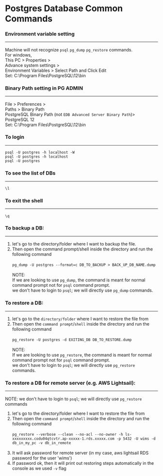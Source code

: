 # Postgres Database Common Commands

### Environment variable setting<hr>
Machine will not recognize `psql` `pg_dump` `pg_restore` commands.<br>
For windows, <br>
This PC > Properties > <br>
Advance system settings > <br>
Environment Variables > Select Path and Click Edit<br>
Set: C:\Program Files\PostgreSQL\12\bin

### Binary Path setting in PG ADMIN<hr>
File > Preferences > <br>
Paths > Binary Path<br>
PostgreSQL Binary Path (not `EDB Advanced Server Binary Path`)> PostgreSQL 12<br>
Set: C:\Program Files\PostgreSQL\12\bin


### To login<hr>
`psql -U postgres -h localhost -W`<br>
`psql -U postgres -h localhost`<br>
`psql -U postgres`<br>


### To see the list of DBs<hr>
`\l`<br>


### To exit the shell<hr>
`\q`<br>


### To backup a DB:<hr>
1. let's go to the directory/folder where I want to backup the file.<br>
2. Then open the command prompt/shell inside the directory and run the following command <br><br>
`pg_dump -U postgres --format=c DB_TO_BACKUP > BACK_UP_DB_NAME.dump`<br><br>
NOTE: <br>
If we are looking to use `pg_dump`, the command is meant for normal command prompt not for `psql` command prompt.<br>
we don't have to login to `psql`; we will directly use `pg_dump` commands. <br>


### To restore a DB:<hr>
1. let's go to the `directory/folder` where I want to restore the file from<br>
2. Then open the `command prompt`/`shell` inside the directory and run the following command <br><br>
`pg_restore -U postgres -d EXITING_DB DB_TO_RESTORE.dump`<br><br>
NOTE: <br>
If we are looking to use `pg_restore`, the command is meant for normal command prompt not for `psql` command prompt.<br>
we don't have to login to `psql`; we will directly use `pg_restore` commands. <br>


### To restore a DB for remote server (e.g. AWS Lightsail):<hr>
NOTE: we don't have to login to `psql`; we will directly use `pg_restore` commands<br>
1. let's go to the directory/folder where I want to restore the file from<br>
2. Then open the `command prompt`/`shell` inside the directory and run the following command <br><br>
`pg_restore --verbose --clean --no-acl --no-owner -h ls-xxxxxxxxx.codu04qtcvtr.ap-xxxxx-1.rds.xxxxx.com -p 5432 -U wims -d db_in_my_pc -v db_in_remote`<br><br>
3. It will ask password for remote server (in my case, aws lightsail RDS password for the user 'wims')
4. If password ok, then it will print out restoring steps automatically in the console as we used `-v` flag

